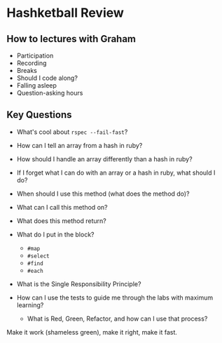 # Hashketball Review

## How to lectures with Graham
+ Participation
+ Recording
+ Breaks
+ Should I code along?
+ Falling asleep
+ Question-asking hours

## Key Questions
* What's cool about `rspec --fail-fast`?
* How can I tell an array from a hash in ruby?
* How should I handle an array differently than a hash in ruby?
* If I forget what I can do with an array or a hash in ruby, what should I do?

* When should I use this method (what does the method do)?
* What can I call this method on? 
* What does this method return? 
* What do I put in the block?
  * `#map`
  * `#select`
  * `#find`
  * `#each`
* What is the Single Responsibility Principle?
* How can I use the tests to guide me through the labs with maximum learning?
  * What is Red, Green, Refactor, and how can I use that process?

Make it work (shameless green), make it right, make it fast.






